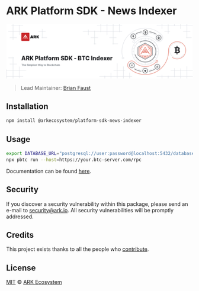 # ARK Platform SDK - News Indexer

<p align="center">
    <img src="https://raw.githubusercontent.com/ArkEcosystem/platform-sdk/master/packages/platform-sdk-news-indexer/banner.png" />
</p>

> Lead Maintainer: [Brian Faust](https://github.com/faustbrian)

## Installation

```bash
npm install @arkecosystem/platform-sdk-news-indexer
```

## Usage

```bash
export DATABASE_URL="postgresql://user:password@localhost:5432/database?schema=public"
npx pbtc run --host=https://your.btc-server.com/rpc
```

Documentation can be found [here](https://ark.dev/docs/platform-sdk).

## Security

If you discover a security vulnerability within this package, please send an e-mail to security@ark.io. All security vulnerabilities will be promptly addressed.

## Credits

This project exists thanks to all the people who [contribute](../../contributors).

## License

[MIT](LICENSE) © [ARK Ecosystem](https://ark.io)
